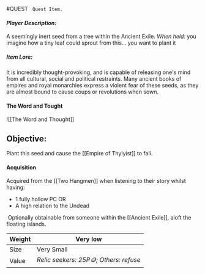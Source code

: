 #QUEST 
 
`Quest Item.`
#### *Player Description:*
A seemingly inert seed from a tree within the Ancient Exile.
*When held:* you imagine how a tiny leaf could sprout from this... you want to plant it
##### *Item Lore:*
It is incredibly thought-provoking, and is capable of releasing one's mind from all cultural, social and political restraints.
Many ancient books of empires and royal monarchies express a violent fear of these seeds, as they are almost bound to cause coups or revolutions when sown.
#### The Word and Tought
![[The Word and Thought]] 

## Objective:

Plant this seed and cause the [[Empire of Thylyist]] to fall.

#### Acquisition
Acquired from the [[Two Hangmen]] when listening to their story whilst having:

-   1 fully hollow PC
	 OR
-   A high relation to the Undead

 Optionally obtainable from someone within the [[Ancient Exile]], aloft the floating islands. 

| Weight | Very low                               |
|--------|----------------------------------------|
| Size   | Very Small                             |
| Value  | *Relic seekers: 25P🪙; Others: refuse* |
